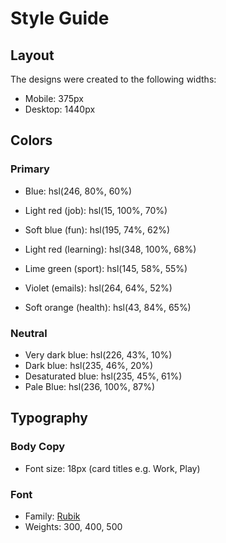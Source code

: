 # Style Guide

## Layout

The designs were created to the following widths:

- Mobile: 375px
- Desktop: 1440px

## Colors

### Primary

- Blue: hsl(246, 80%, 60%)

- Light red (job): hsl(15, 100%, 70%)
- Soft blue (fun): hsl(195, 74%, 62%)
- Light red (learning): hsl(348, 100%, 68%)
- Lime green (sport): hsl(145, 58%, 55%)
- Violet (emails): hsl(264, 64%, 52%)
- Soft orange (health): hsl(43, 84%, 65%)

### Neutral

- Very dark blue: hsl(226, 43%, 10%)
- Dark blue: hsl(235, 46%, 20%)
- Desaturated blue: hsl(235, 45%, 61%)
- Pale Blue: hsl(236, 100%, 87%)

## Typography

### Body Copy

- Font size: 18px (card titles e.g. Work, Play)

### Font

- Family: [Rubik](https://fonts.google.com/specimen/Rubik)
- Weights: 300, 400, 500
